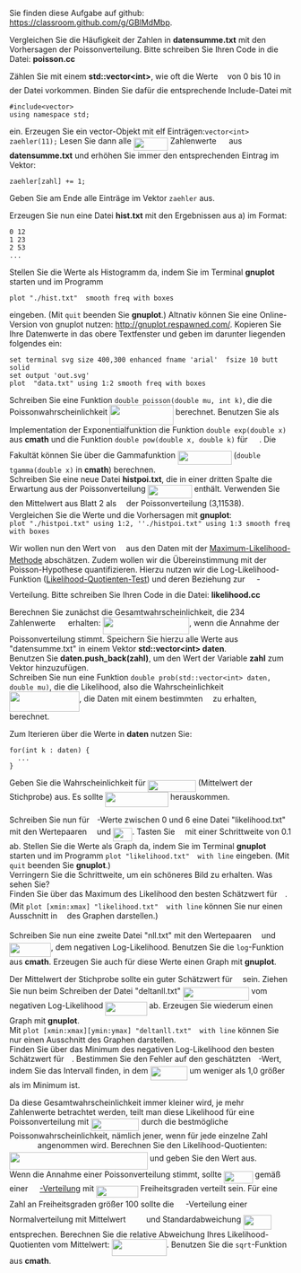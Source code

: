 Sie finden diese Aufgabe auf github:
<https://classroom.github.com/g/GBlMdMbp>.

Vergleichen Sie die Häufigkeit der Zahlen in **datensumme.txt** mit den
Vorhersagen der Poissonverteilung. Bitte schreiben Sie Ihren Code in die
Datei: **poisson.cc**

Zählen Sie mit einem **std::vector\<int\>**, wie oft die Werte <img src="https://cdn.jsdelivr.net/gh/ABK-C/Blatt3@master/svgs/63bb9849783d01d91403bc9a5fea12a2.svg?invert_in_darkmode" align=middle width=9.075367949999992pt height=22.831056599999986pt/> von 0
bis 10 in der Datei vorkommen. Binden Sie dafür die entsprechende
Include-Datei mit

    #include<vector>
    using namespace std;

ein. Erzeugen Sie ein vector-Objekt mit elf
Einträgen:`vector<int> zaehler(11);` Lesen Sie dann alle <img src="https://cdn.jsdelivr.net/gh/ABK-C/Blatt3/master/svgs/ee096a83eb47b7110b5a33bfc426c09a.svg?invert_in_darkmode" align=middle width=61.57522799999998pt height=22.465723500000017pt/>
Zahlenwerte <img src="https://cdn.jsdelivr.net/gh/ABK-C/Blatt3/master/svgs/de3e4ddbaf93c2db6b330ad1998cc995.svg?invert_in_darkmode" align=middle width=14.517775799999992pt height=14.15524440000002pt/> aus **datensumme.txt** und erhöhen Sie immer den
entsprechenden Eintrag im Vektor:

    zaehler[zahl] += 1;

Geben Sie am Ende alle Einträge im Vektor `zaehler` aus.

Erzeugen Sie nun eine Datei **hist.txt** mit den Ergebnissen aus a) im
Format:

    0 12
    1 23
    2 53
    ...

Stellen Sie die Werte als Histogramm da, indem Sie im Terminal
**gnuplot** starten und im Programm

    plot "./hist.txt"  smooth freq with boxes

eingeben. (Mit `quit` beenden Sie **gnuplot**.) Altnativ können Sie eine
Online-Version von gnuplot nutzen: <http://gnuplot.respawned.com/>.
Kopieren Sie Ihre Datenwerte in das obere Textfenster und geben im
darunter liegenden folgendes ein:

    set terminal svg size 400,300 enhanced fname 'arial'  fsize 10 butt solid
    set output 'out.svg'
    plot  "data.txt" using 1:2 smooth freq with boxes

Schreiben Sie eine Funktion `double poisson(double mu, int k)`, die die
Poissonwahrscheinlichkeit <img src="https://rawgit.com/ABK-C/Blatt3/master/svgs/5845a949f6a6306bf1a27da558b4a2dd.svg?invert_in_darkmode" align=middle width=113.92509974999999pt height=36.003597300000024pt/>
berechnet. Benutzen Sie als Implementation der Exponentialfunktion die
Funktion `double exp(double x)` aus **cmath** und die Funktion
`double pow(double x, double k)` für <img src="https://rawgit.com/ABK-C/Blatt3/master/svgs/ca258fdb5aa2e16d091da2d680a2bc60.svg?invert_in_darkmode" align=middle width=16.66101689999999pt height=27.91243950000002pt/>. Die Fakultät können Sie über
die Gammafunktion <img src="https://rawgit.com/ABK-C/Blatt3/master/svgs/fcb4a7f74000c59d93109a045908527f.svg?invert_in_darkmode" align=middle width=96.00441674999998pt height=24.65753399999998pt/> (`double tgamma(double x)` in
**cmath**) berechnen.\
Schreiben Sie eine neue Datei **histpoi.txt**, die in einer dritten
Spalte die Erwartung aus der Poissonverteilung <img src="https://rawgit.com/ABK-C/Blatt3/master/svgs/5c342325885f39867f8d7514b927763c.svg?invert_in_darkmode" align=middle width=78.78032579999999pt height=24.65753399999998pt/>
enthält. Verwenden Sie den Mittelwert aus Blatt 2 als <img src="https://rawgit.com/ABK-C/Blatt3/master/svgs/07617f9d8fe48b4a7b3f523d6730eef0.svg?invert_in_darkmode" align=middle width=9.90492359999999pt height=14.15524440000002pt/> der
Poissonverteilung (3,11538).\
Vergleichen Sie die Werte und die Vorhersagen mit **gnuplot**:\
`plot "./histpoi.txt" using 1:2, ''./histpoi.txt" using 1:3 smooth freq with boxes`

Wir wollen nun den Wert von <img src="https://rawgit.com/ABK-C/Blatt3/master/svgs/07617f9d8fe48b4a7b3f523d6730eef0.svg?invert_in_darkmode" align=middle width=9.90492359999999pt height=14.15524440000002pt/> aus den Daten mit der
[Maximum-Likelihood-Methode](https://de.wikipedia.org/wiki/Maximum-Likelihood-Methode)
abschätzen. Zudem wollen wir die Übereinstimmung mit der
Poisson-Hypothese quantifizieren. Hierzu nutzen wir die
Log-Likelihood-Funktion
([Likelihood-Quotienten-Test](https://de.wikipedia.org/wiki/Likelihood-Quotienten-Test))
und deren Beziehung zur <img src="https://rawgit.com/ABK-C/Blatt3/master/svgs/a67d576e7d59b991dd010277c7351ae0.svg?invert_in_darkmode" align=middle width=16.837900199999993pt height=26.76175259999998pt/>-Verteilung. Bitte schreiben Sie Ihren
Code in die Datei: **likelihood.cc**

Berechnen Sie zunächst die Gesamtwahrscheinlichkeit, die 234 Zahlenwerte
<img src="https://rawgit.com/ABK-C/Blatt3/master/svgs/de3e4ddbaf93c2db6b330ad1998cc995.svg?invert_in_darkmode" align=middle width=14.517775799999992pt height=14.15524440000002pt/> erhalten: <img src="https://rawgit.com/ABK-C/Blatt3/master/svgs/a7118cd9ce1a28744aa9cbd13e7cc4b5.svg?invert_in_darkmode" align=middle width=154.50014579999998pt height=31.36100879999999pt/>, wenn
die Annahme der Poissonverteilung stimmt. Speichern Sie hierzu alle
Werte aus "datensumme.txt" in einem Vektor **std::vector\<int\>
daten**.\
Benutzen Sie **daten.push\_back(zahl)**, um den Wert der Variable
**zahl** zum Vektor hinzuzufügen.\
Schreiben Sie nun eine Funktion
`double prob(std::vector<int> daten, double mu)`, die die Likelihood,
also die Wahrscheinlichkeit
<img src="https://rawgit.com/ABK-C/Blatt3/master/svgs/c947a8851f5423b5172592819f209215.svg?invert_in_darkmode" align=middle width=124.85689754999999pt height=36.003597300000024pt/>, die Daten
mit einem bestimmten <img src="https://rawgit.com/ABK-C/Blatt3/master/svgs/07617f9d8fe48b4a7b3f523d6730eef0.svg?invert_in_darkmode" align=middle width=9.90492359999999pt height=14.15524440000002pt/> zu erhalten, berechnet.

Zum Iterieren über die Werte in **daten** nutzen Sie:

    for(int k : daten) {
      ...
    }

Geben Sie die Wahrscheinlichkeit für <img src="https://rawgit.com/ABK-C/Blatt3/master/svgs/f9e5bca355be99e2834db8dd2ae3ed42.svg?invert_in_darkmode" align=middle width=85.70403599999999pt height=21.18721440000001pt/> (Mittelwert der
Stichprobe) aus. Es sollte <img src="https://rawgit.com/ABK-C/Blatt3/master/svgs/ff883d06bbdd96845f0668bac63e0b20.svg?invert_in_darkmode" align=middle width=112.12354229999998pt height=26.76175259999998pt/> herauskommen.

Schreiben Sie nun für <img src="https://rawgit.com/ABK-C/Blatt3/master/svgs/07617f9d8fe48b4a7b3f523d6730eef0.svg?invert_in_darkmode" align=middle width=9.90492359999999pt height=14.15524440000002pt/>-Werte zwischen 0 und 6 eine Datei
"likelihood.txt" mit den Wertepaaren <img src="https://rawgit.com/ABK-C/Blatt3/master/svgs/07617f9d8fe48b4a7b3f523d6730eef0.svg?invert_in_darkmode" align=middle width=9.90492359999999pt height=14.15524440000002pt/> und <img src="https://rawgit.com/ABK-C/Blatt3/master/svgs/5c67e215c21977c193cc27fd2e1c9392.svg?invert_in_darkmode" align=middle width=34.028301449999994pt height=24.65753399999998pt/>.
Tasten Sie <img src="https://rawgit.com/ABK-C/Blatt3/master/svgs/07617f9d8fe48b4a7b3f523d6730eef0.svg?invert_in_darkmode" align=middle width=9.90492359999999pt height=14.15524440000002pt/> mit einer Schrittweite von 0.1 ab. Stellen Sie die
Werte als Graph da, indem Sie im Terminal **gnuplot** starten und im
Programm `plot "likelihood.txt"  with line` eingeben. (Mit `quit`
beenden Sie **gnuplot**.)\
Verringern Sie die Schrittweite, um ein schöneres Bild zu erhalten. Was
sehen Sie?\
Finden Sie über das Maximum des Likelihood den besten Schätzwert für
<img src="https://rawgit.com/ABK-C/Blatt3/master/svgs/07617f9d8fe48b4a7b3f523d6730eef0.svg?invert_in_darkmode" align=middle width=9.90492359999999pt height=14.15524440000002pt/>.\
(Mit `plot [xmin:xmax] "likelihood.txt"  with line` können Sie nur einen
Ausschnitt in <img src="https://rawgit.com/ABK-C/Blatt3/master/svgs/332cc365a4987aacce0ead01b8bdcc0b.svg?invert_in_darkmode" align=middle width=9.39498779999999pt height=14.15524440000002pt/> des Graphen darstellen.)

Schreiben Sie nun eine zweite Datei "nll.txt" mit den Wertepaaren <img src="https://rawgit.com/ABK-C/Blatt3/master/svgs/07617f9d8fe48b4a7b3f523d6730eef0.svg?invert_in_darkmode" align=middle width=9.90492359999999pt height=14.15524440000002pt/>
und <img src="https://rawgit.com/ABK-C/Blatt3/master/svgs/d2a4c8dba7fab920b1638ee808b147cc.svg?invert_in_darkmode" align=middle width=74.21093459999999pt height=24.65753399999998pt/>, dem negativen Log-Likelihood. Benutzen
Sie die `log`-Funktion aus **cmath**. Erzeugen Sie auch für diese Werte
einen Graph mit **gnuplot**.

Der Mittelwert der Stichprobe sollte ein guter Schätzwert für <img src="https://rawgit.com/ABK-C/Blatt3/master/svgs/07617f9d8fe48b4a7b3f523d6730eef0.svg?invert_in_darkmode" align=middle width=9.90492359999999pt height=14.15524440000002pt/>
sein. Ziehen Sie nun beim Schreiben der Datei "deltanll.txt"
<img src="https://rawgit.com/ABK-C/Blatt3/master/svgs/310e44ae6e4c669a3a9eac3ef24d8e3c.svg?invert_in_darkmode" align=middle width=118.1874903pt height=24.65753399999998pt/> vom negativen Log-Likelihood
<img src="https://rawgit.com/ABK-C/Blatt3/master/svgs/d2a4c8dba7fab920b1638ee808b147cc.svg?invert_in_darkmode" align=middle width=74.21093459999999pt height=24.65753399999998pt/> ab. Erzeugen Sie wiederum einen Graph mit
**gnuplot**.\
Mit `plot [xmin:xmax][ymin:ymax] "deltanll.txt"  with line` können Sie
nur einen Ausschnitt des Graphen darstellen.\
Finden Sie über das Minimum des negativen Log-Likelihood den besten
Schätzwert für <img src="https://rawgit.com/ABK-C/Blatt3/master/svgs/07617f9d8fe48b4a7b3f523d6730eef0.svg?invert_in_darkmode" align=middle width=9.90492359999999pt height=14.15524440000002pt/>. Bestimmen Sie den Fehler auf den geschätzten
<img src="https://rawgit.com/ABK-C/Blatt3/master/svgs/07617f9d8fe48b4a7b3f523d6730eef0.svg?invert_in_darkmode" align=middle width=9.90492359999999pt height=14.15524440000002pt/>-Wert, indem Sie das Intervall finden, in dem
<img src="https://rawgit.com/ABK-C/Blatt3/master/svgs/ca1a9c644edf17857c6f651956b9fd10.svg?invert_in_darkmode" align=middle width=65.99172524999999pt height=24.65753399999998pt/> um weniger als 1,0 größer als im Minimum ist.

Da diese Gesamtwahrscheinlichkeit immer kleiner wird, je mehr
Zahlenwerte betrachtet werden, teilt man diese Likelihood für eine
Poissonverteilung mit <img src="https://rawgit.com/ABK-C/Blatt3/master/svgs/f9e5bca355be99e2834db8dd2ae3ed42.svg?invert_in_darkmode" align=middle width=85.70403599999999pt height=21.18721440000001pt/> durch die bestmögliche
Poissonwahrscheinlichkeit, nämlich jener, wenn für jede einzelne Zahl
<img src="https://rawgit.com/ABK-C/Blatt3/master/svgs/735e10d6dc3358e7402be4d93a7e85bf.svg?invert_in_darkmode" align=middle width=46.340330849999994pt height=14.15524440000002pt/> angenommen wird. Berechnen Sie den Likelihood-Quotienten:
<img src="https://rawgit.com/ABK-C/Blatt3/master/svgs/9ea887b49f29fcbe054c68026d8bdc35.svg?invert_in_darkmode" align=middle width=246.83521994999998pt height=31.36100879999999pt/>
und geben Sie den Wert aus.\
Wenn die Annahme einer Poissonverteilung stimmt, sollte <img src="https://rawgit.com/ABK-C/Blatt3/master/svgs/4943210a45a87ff18a8da35abb418fb9.svg?invert_in_darkmode" align=middle width=51.598177949999986pt height=22.831056599999986pt/>
gemäß einer
[<img src="https://rawgit.com/ABK-C/Blatt3/master/svgs/a67d576e7d59b991dd010277c7351ae0.svg?invert_in_darkmode" align=middle width=16.837900199999993pt height=26.76175259999998pt/>-Verteilung](https://de.wikipedia.org/wiki/Chi-Quadrat-Verteilung)
mit <img src="https://rawgit.com/ABK-C/Blatt3/master/svgs/2fe9f8f16ec7d5a2ddef7a4621c9316a.svg?invert_in_darkmode" align=middle width=75.15227939999998pt height=21.18721440000001pt/> Freiheitsgraden verteilt sein. Für eine Zahl
an Freiheitsgraden größer 100 sollte die <img src="https://rawgit.com/ABK-C/Blatt3/master/svgs/a67d576e7d59b991dd010277c7351ae0.svg?invert_in_darkmode" align=middle width=16.837900199999993pt height=26.76175259999998pt/>-Verteilung einer
Normalverteilung mit Mittelwert <img src="https://rawgit.com/ABK-C/Blatt3/master/svgs/0a80e9792dfd572b28b48a6eaa670d56.svg?invert_in_darkmode" align=middle width=28.674081149999992pt height=14.15524440000002pt/> und Standardabweichung
<img src="https://rawgit.com/ABK-C/Blatt3/master/svgs/963b642a9f224c55585a717762056004.svg?invert_in_darkmode" align=middle width=50.59196339999999pt height=26.045612999999992pt/> entsprechen. Berechnen Sie die relative
Abweichung Ihres Likelihood-Quotienten vom Mittelwert:
<img src="https://rawgit.com/ABK-C/Blatt3/master/svgs/ccbc3b110106bd85c9fa09c300e36ade.svg?invert_in_darkmode" align=middle width=97.85380109999997pt height=29.662026899999994pt/>.
Benutzen Sie die `sqrt`-Funktion aus **cmath**.
